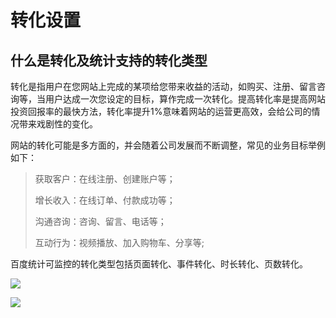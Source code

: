 # 转化设置


<div class="help-center-list-content">
                    <h2>什么是转化及统计支持的转化类型</h2>
                    <div class="help-center-list-content-detail"><p>转化是指用户在您网站上完成的某项给您带来收益的活动，如购买、注册、留言咨询等，当用户达成一次您设定的目标，算作完成一次转化。提高转化率是提高网站投资回报率的最快方法，转化率提升1%意味着网站的运营更高效，会给公司的情况带来戏剧性的变化。</p>

<p>网站的转化可能是多方面的，并会随着公司发展而不断调整，常见的业务目标举例如下：</p>

<blockquote>
  <p>获取客户：在线注册、创建账户等；</p>

  <p>增长收入：在线订单、付款成功等；</p>

  <p>沟通咨询：咨询、留言、电话等；</p>

  <p>互动行为：视频播放、加入购物车、分享等;</p>
</blockquote>

<p>百度统计可监控的转化类型包括页面转化、事件转化、时长转化、页数转化。</p>

<p><img src="https://mtj.baidu.com/static/article/image/GfYNaNsAjN1477995028.png"></p>

<p><img src="http://mtj.baidu.com/static/article/image/IsltdkCtEZ1477818068.png"></p>
                </div>

